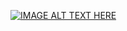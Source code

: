 [![IMAGE ALT TEXT HERE](https://img.github.com/Sakar-Pathak/Cplusplus-Orientation-Simulator/blob/main/orientation%20simulator.mp4/0.jpg)](https://github.com/Sakar-Pathak/Cplusplus-Orientation-Simulator/blob/main/orientation%20simulator.mp4)
